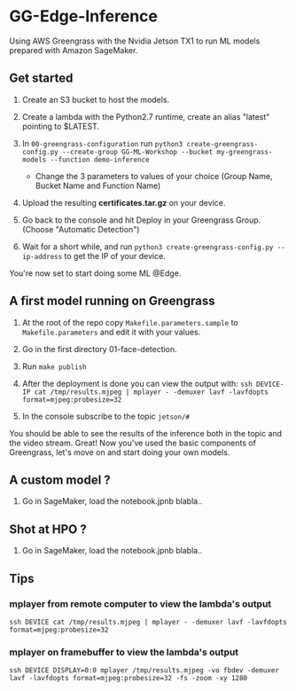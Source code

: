 # GG-Edge-Inference

Using AWS Greengrass with the Nvidia Jetson TX1 to run ML models prepared with Amazon SageMaker.

## Get started

1. Create an S3 bucket to host the models.

1. Create a lambda with the Python2.7 runtime, create an alias "latest" pointing to $LATEST.

1. In `00-greengrass-configuration` run `python3 create-greengrass-config.py --create-group GG-ML-Workshop --bucket my-greengrass-models --function demo-inference`

    - Change the 3 parameters to values of your choice (Group Name, Bucket Name and Function Name)

1. Upload the resulting **certificates.tar.gz** on your device.

1. Go back to the console and hit Deploy in your Greengrass Group. (Choose "Automatic Detection")

1. Wait for a short while, and run `python3 create-greengrass-config.py --ip-address` to get the IP of your device.

You're now set to start doing some ML @Edge.

## A first model running on Greengrass

1. At the root of the repo copy `Makefile.parameters.sample` to `Makefile.parameters` and edit it with your values.

1. Go in the first directory 01-face-detection.

1. Run `make publish`

1. After the deployment is done you can view the output with: `ssh DEVICE-IP cat /tmp/results.mjpeg | mplayer - -demuxer lavf -lavfdopts format=mjpeg:probesize=32`

1. In the console subscribe to the topic `jetson/#`

You should be able to see the results of the inference both in the topic and the video stream. Great! Now you've used the basic components of Greengrass, let's move on and start doing your own models.

## A custom model ?

1. Go in SageMaker, load the notebook.jpnb blabla..

## Shot at HPO ?

1. Go in SageMaker, load the notebook.jpnb blabla..

## Tips

### mplayer from remote computer to view the lambda's output

`ssh DEVICE cat /tmp/results.mjpeg | mplayer - -demuxer lavf -lavfdopts format=mjpeg:probesize=32`

### mplayer on framebuffer to view the lambda's output

`ssh DEVICE DISPLAY=0:0 mplayer /tmp/results.mjpeg -vo fbdev -demuxer lavf -lavfdopts format=mjpeg:probesize=32 -fs -zoom -xy 1280`